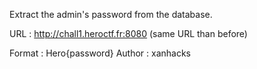 Extract the admin's password from the database.

URL : http://chall1.heroctf.fr:8080 (same URL than before)

Format : Hero{password}
Author : xanhacks
